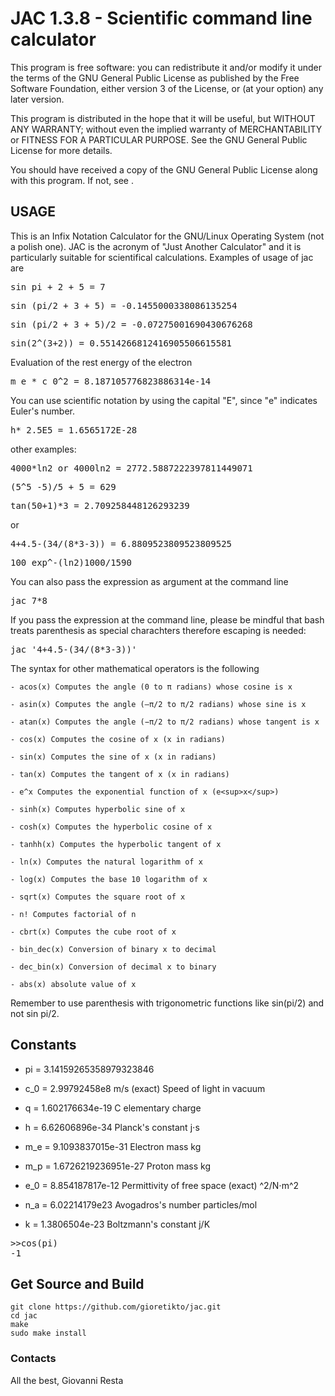 <h1>JAC 1.3.8 - Scientific command line calculator</h1>

<p>This program is free software: you can redistribute it and/or modify it under the terms of the GNU General Public License as published by
the Free Software Foundation, either version 3 of the License, or (at your option) any later version.</p>

<p>This program is distributed in the hope that it will be useful,
but WITHOUT ANY WARRANTY; without even the implied warranty of
MERCHANTABILITY or FITNESS FOR A PARTICULAR PURPOSE. See the
GNU General Public License for more details.</p>

<p>You should have received a copy of the GNU General Public License
along with this program. If not, see <https://www.gnu.org/licenses/>.</p>

<h2>USAGE</h2>

<p>This is an Infix Notation Calculator for the GNU/Linux Operating System (not a polish one). JAC is the acronym of "Just Another Calculator" and it is particularly suitable for scientifical calculations. Examples of usage of jac are</p>

<pre>sin pi + 2 + 5 = 7</pre>

<pre>sin (pi/2 + 3 + 5) = -0.1455000338086135254</pre>

<pre>sin (pi/2 + 3 + 5)/2 = -0.07275001690430676268</pre>

<pre>sin(2^(3+2)) = 0.5514266812416905506615581</pre>

<p>Evaluation of the rest energy of the electron</p>

<pre>m_e * c_0^2 = 8.187105776823886314e-14</pre>

<p>You can use scientific notation by using the capital "E", since "e" indicates Euler's number.</p>

<pre>h* 2.5E5 = 1.6565172E-28</pre>

<p>other examples:</p>

<pre>4000*ln2 or 4000ln2 = 2772.5887222397811449071</pre>

<pre>(5^5 -5)/5 + 5 = 629</pre>

<pre>tan(50+1)*3 = 2.709258448126293239</pre>

<p>or</p>

<pre>4+4.5-(34/(8*3-3)) = 6.8809523809523809525</pre>

<pre>100 exp^-(ln2)1000/1590</pre>

<p>You can also pass the expression as argument at the command line</p>

<pre>jac 7*8</pre>

<p>If you pass the expression at the command line, please be mindful that bash treats parenthesis as special charachters therefore escaping is needed:</p>

<pre>jac '4+4.5-(34/(8*3-3))'</pre>

<p>The syntax for other mathematical operators is the following</p>

	- acos(x) Computes the angle (0 to π radians) whose cosine is x

	- asin(x) Computes the angle (—π/2 to π/2 radians) whose sine is x

	- atan(x) Computes the angle (−π/2 to π/2 radians) whose tangent is x

	- cos(x) Computes the cosine of x (x in radians)

	- sin(x) Computes the sine of x (x in radians)

	- tan(x) Computes the tangent of x (x in radians)

	- e^x Computes the exponential function of x (e<sup>x</sup>)
	
	- sinh(x) Computes hyperbolic sine of x
	
	- cosh(x) Computes the hyperbolic cosine of x
	
	- tanhh(x) Computes the hyperbolic tangent of x

	- ln(x) Computes the natural logarithm of x

	- log(x) Computes the base 10 logarithm of x

	- sqrt(x) Computes the square root of x
	
	- n! Computes factorial of n
	
	- cbrt(x) Computes the cube root of x
	
	- bin_dec(x) Conversion of binary x to decimal
	
	- dec_bin(x) Conversion of decimal x to binary
	
	- abs(x) absolute value of x

<p>Remember to use parenthesis with trigonometric functions like sin(pi/2) and not sin pi/2.</p>
	
<h2>Constants</h2>

- pi = 3.14159265358979323846

- c_0 = 2.99792458e8 m/s (exact)	Speed of light in vacuum

- q = 1.602176634e-19 				C elementary charge

- h = 6.62606896e-34    			Planck's constant j⋅s

- m_e = 9.1093837015e-31 			Electron mass kg

- m_p = 1.6726219236951e-27 		Proton mass kg

- e_0 = 8.854187817e-12    			Permittivity of free space (exact)  ^2/N⋅m^2

- n_a = 6.02214179e23				Avogadros's number particles/mol

- k = 1.3806504e-23					Boltzmann's constant j/K

<pre>>>cos(pi)
-1
</pre>

## Get Source and Build

```
git clone https://github.com/gioretikto/jac.git
cd jac
make
sudo make install
```

<h3>Contacts</h3>

<p>All the best,
Giovanni Resta <giovannirestadev@gmail.com></p>
